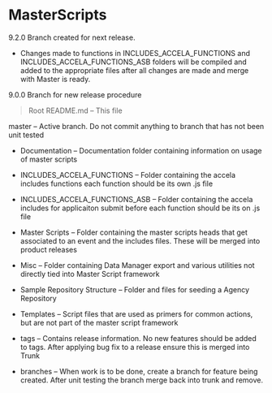 # MasterScripts

9.2.0 Branch created for next release. 
* Changes made to functions in INCLUDES_ACCELA_FUNCTIONS and INCLUDES_ACCELA_FUNCTIONS_ASB folders will be compiled and added to the appropriate files after all changes are made and merge with Master is ready. 

9.0.0 Branch for new release procedure

>Root
README.md – This file

master – Active branch. Do not commit anything to branch that has not been unit tested

* Documentation – Documentation folder containing information on usage of master scripts

* INCLUDES_ACCELA_FUNCTIONS – Folder containing the accela includes functions each function should be its own .js file

* INCLUDES_ACCELA_FUNCTIONS_ASB – Folder containing the accela includes for applicaiton submit before each function should be its on .js file

* Master Scripts – Folder containing the master scripts heads that get associated to an event and the includes files.  These will be merged into product releases

* Misc – Folder containing Data Manager export and various utilities not directly tied into Master Script framework

* Sample Repository Structure – Folder and files for seeding a Agency Repository

* Templates – Script files that are used as primers for common actions, but are not part of the master script framework

* tags – Contains release information. No new features should be added to tags. After applying bug fix to a release ensure this is merged into Trunk

* branches – When work is to be done, create a branch for feature being created. After unit testing the branch merge back into trunk and remove.
